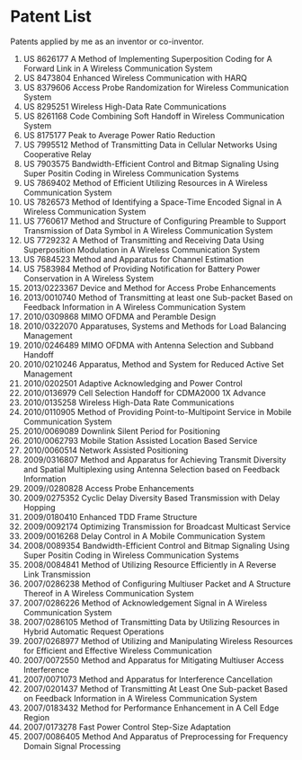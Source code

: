 # Patent List

Patents applied by me as an inventor or co-inventor.

1.	US 8626177 	A Method of Implementing Superposition Coding for A Forward Link in A Wireless Communication System
2.	US 8473804		Enhanced Wireless Communication with HARQ
3.	US 8379606	Access Probe Randomization for Wireless Communication System
4.	US 8295251		Wireless High-Data Rate Communications
5.	US 8261168 	Code Combining Soft Handoff in Wireless Communication System
6.	US 8175177	Peak to Average Power Ratio Reduction
7.	US 7995512	Method of Transmitting Data in Cellular Networks Using Cooperative Relay
8.	US 7903575 	Bandwidth-Efficient Control and Bitmap Signaling Using Super Positin Coding in Wireless Communication Systems
9.	US 7869402	Method of Efficient Utilizing Resources in A Wireless Communication System
10.	US 7826573	Method of Identifying a Space-Time Encoded Signal in A Wireless Communication System
11.	US 7760617	Method and Structure of Configuring Preamble to Support Transmission of Data Symbol in A Wireless Communication System
12.	US 7729232	A Method of Transmitting and Receiving Data Using Superposition Modulation in A Wireless Communication System
13.	US 7684523 	Method and Apparatus for Channel Estimation
14.	US 7583984	Method of Providing Notification for Battery Power Conservation in A Wireless System
15.	2013/0223367	Device and Method for Access Probe Enhancements
16.	2013/0010740	Method of Transmitting at least one Sub-packet Based on Feedback Information in A Wireless Communication System
17.	2010/0309868	MIMO OFDMA and Peramble Design
18.	2010/0322070 Apparatuses, Systems and Methods for Load Balancing Management 
19.	2010/0246489	MIMO OFDMA with Antenna Selection and Subband Handoff
20.	2010/0210246	Apparatus, Method and System for Reduced Active Set Management
21.	2010/0202501	Adaptive Acknowledging and Power Control
22.	2010/0136979	Cell Selection Handoff for CDMA2000 1X Advance
23.	2010/0135258	Wireless High-Data Rate Communications
24.	2010/0110905	Method of Providing Point-to-Multipoint Service in Mobile Communication System
25.	2010/0069089	Downlink Silent Period for Positioning
26.	2010/0062793	Mobile Station Assisted Location Based Service
27.	2010/0060514	Network Assisted Positioning
28.	2009/0316807	Method and Apparatus for Achieving Transmit Diversity and Spatial Multiplexing using Antenna Selection based on Feedback Information
29.	2009//0280828	Access Probe Enhancements
30.	2009/0275352	Cyclic Delay Diversity Based Transmission with Delay Hopping
31.	2009/0180410	Enhanced TDD Frame Structure
32.	2009/0092174	Optimizing Transmission for Broadcast Multicast Service
33.	2009/0016268	Delay Control in A Mobile Communication System
34.	2008/0089354	Bandwidth-Efficient Control and Bitmap Signaling Using Super Positin Coding in Wireless Communication Systems
35.	2008/0084841	Method of Utilizing Resource Efficiently in A Reverse Link Transmission
36.	2007/0286238	Method of Configuring Multiuser Packet and A Structure Thereof in A Wireless Communication System
37.	2007/0286226	Method of Acknowledgement Signal in A Wireless Communication System 
38.	2007/0286105	Method of Transmitting Data by Utilizing Resources in Hybrid Automatic Request Operations
39.	2007/0268977	Method of Utilizing and Manipulating Wireless Resources for Efficient and Effective Wireless Communication
40.	2007/0072550	Method and Apparatus for Mitigating Multiuser Access Interference
41.	2007/0071073	Method and Apparatus for Interference Cancellation
42.	2007/0201437	Method of Transmitting At Least One Sub-packet Based on Feedback Information in A Wireless Communication System
43.	2007/0183432	Method for Performance Enhancement in A Cell Edge Region
44.	2007/0173278	Fast Power Control Step-Size Adaptation
45.	2007/0086405	Method And Apparatus of Preprocessing for Frequency Domain Signal Processing
